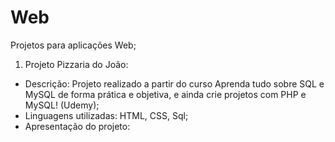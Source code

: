 # Web
Projetos para aplicações Web;

1. Projeto Pizzaria do João:

* Descrição: Projeto realizado a partir do curso Aprenda tudo sobre SQL e MySQL de forma prática e objetiva, e ainda crie projetos com PHP e MySQL! (Udemy);
* Linguagens utilizadas: HTML, CSS, Sql;
* Apresentação do projeto: 
